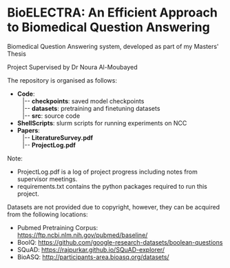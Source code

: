 # BioELECTRA: An Efficient Approach to Biomedical Question Answering

Biomedical Question Answering system, developed as part of my Masters' Thesis

Project Supervised by Dr Noura Al-Moubayed

The repository is organised as follows:
- **Code**:<br />
    &nbsp;&nbsp;&nbsp;|-- **checkpoints**: saved model checkpoints<br />
    &nbsp;&nbsp;&nbsp;|-- **datasets**: pretraining and finetuning datasets<br />
    &nbsp;&nbsp;&nbsp;|-- **src**: source code<br />
- **ShellScripts**: slurm scripts for running experiments on NCC
- **Papers**:<br />
    &nbsp;&nbsp;&nbsp;|-- **LiteratureSurvey.pdf**<br />
    &nbsp;&nbsp;&nbsp;|-- **ProjectLog.pdf**<br />

[comment]: <> (    &nbsp;&nbsp;&nbsp;|-- **ProjectPaper.pdf**<br />)
  
Note:
- ProjectLog.pdf is a log of project progress including notes from supervisor meetings.
- requirements.txt contains the python packages required to run this project.

Datasets are not provided due to copyright, however, they can be acquired from the following locations:
- Pubmed Pretraining Corpus: https://ftp.ncbi.nlm.nih.gov/pubmed/baseline/
- BoolQ: https://github.com/google-research-datasets/boolean-questions
- SQuAD: https://rajpurkar.github.io/SQuAD-explorer/
- BioASQ: http://participants-area.bioasq.org/datasets/